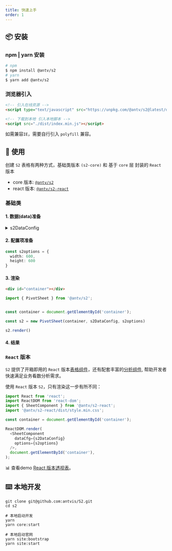 ```yaml
---
title: 快速上手
order: 1
---
```

## 📦 安装

### npm | yarn 安装

```bash
# npm
$ npm install @antv/s2
# yarn
$ yarn add @antv/s2
```

### 浏览器引入

```html
<!-- 引入在线资源 -->
<script type="text/javascript" src="https://unpkg.com/@antv/s2@latest/dist/index.min.js"></script>

<!-- 下载到本地 引入本地脚本 -->
<script src="./dist/index.min.js"></script>
```

如需兼容`IE`，需要自行引入 `polyfill` 兼容。

## 🔨 使用

创建 `S2` 表格有两种方式，基础类版本 `(s2-core)` 和 基于 `core` 层 封装的 `React` 版本

- core 版本: [`@antv/s2`](https://github.com/antvis/S2/tree/master/packages/s2-core)
- react 版本: [`@antv/s2-react`](https://github.com/antvis/S2/tree/master/packages/s2-react)

### 基础类

#### 1. 数据(data)准备

<details>
  <summary> s2DataConfig</summary>

```ts
const data = [
  {
    province: '浙江',
    city: '杭州',
    type: '笔',
    price: '1',
  },
  {
    province: '浙江',
    city: '杭州',
    type: '纸张',
    price: '2',
  },
  {
    province: '浙江',
    city: '舟山',
    type: '笔',
    price: '17',
  },
  {
    province: '浙江',
    city: '舟山',
    type: '纸张',
    price: '0.5',
  },
  {
    province: '吉林',
    city: '丹东',
    type: '笔',
    price: '8',
  },
  {
    province: '吉林',
    city: '白山',
    type: '笔',
    price: '9',
  },
  {
    province: '吉林',
    city: '丹东',
    type: ' 纸张',
    price: '3',
  },
  {
    province: '吉林',
    city: '白山',
    type: '纸张',
    price: '1',
  },
]
```

</details>

#### 2. 配置项准备

```ts
const s2options = {
  width: 600,
  height: 600
}
```

#### 3. 渲染

```html
<div id="container"></div>
```

```ts
import { PivotSheet } from '@antv/s2';


const container = document.getElementById('container');

const s2 = new PivotSheet(container, s2DataConfig, s2options)

s2.render()
```

#### 4. 结果

<playground path='basic/pivot/demo/grid.ts' rid='container' height='400'></playground>

### `React` 版本

`S2` 提供了开箱即用的 `React` 版本[表格组件](/zh/examples/gallery#category-表格组件)，还有配套丰富的[分析组件](/zh/examples/gallery#category-Tooltip), 帮助开发者快速满足业务看数分析需求。

使用 `React` 版本 `S2`，只有渲染这一步有所不同：

```ts
import React from 'react';
import ReactDOM from 'react-dom';
import { SheetComponent } from '@antv/s2-react';
import '@antv/s2-react/dist/style.min.css';

const container = document.getElementById('container');

ReactDOM.render(
  <SheetComponent
    dataCfg={s2DataConfig}
    options={s2options}
  />,
  document.getElementById('container'),
);

```

​📊 查看demo [React 版本透视表](/zh/examples/react-component/sheet#pivot)。

## ⌨️ 本地开发

```shell
git clone git@github.com:antvis/S2.git
cd s2

# 本地启动开发
yarn
yarn core:start

# 本地启动官网
yarn site:bootstrap
yarn site:start
```
